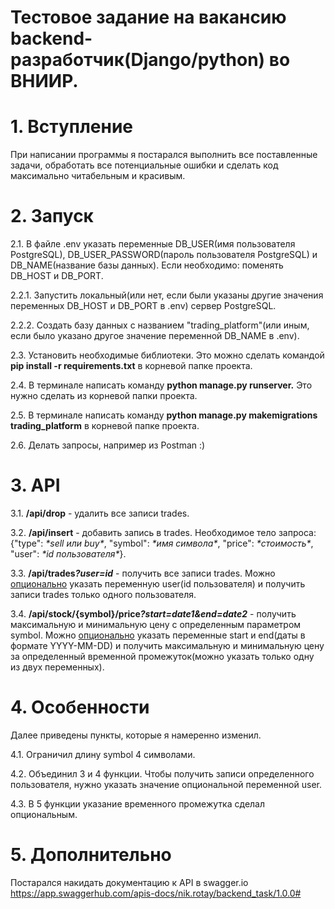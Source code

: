 # Тестовое задание на вакансию backend-разработчик(Django/python) во ВНИИР.
<h1>1. Вступление</h1>
При написании программы я постарался выполнить все поставленные задачи, обработать все потенциальные ошибки и сделать код максимально читабельным и красивым.
<h1>2. Запуск</h1>
  <p>2.1. В файле .env указать переменные DB_USER(имя пользователя PostgreSQL), DB_USER_PASSWORD(пароль пользователя PostgreSQL) и DB_NAME(название базы данных). Если необходимо: поменять DB_HOST и DB_PORT.</p>
  <p>2.2.1. Запустить локальный(или нет, если были указаны другие значения переменных DB_HOST и DB_PORT в .env) сервер PostgreSQL.</p>
  <p>2.2.2. Создать базу данных с названием "trading_platform"(или иным, если было указано другое значение переменной DB_NAME в .env).</p>
  <p>2.3. Установить необходимые библиотеки. Это можно сделать командой <b>pip install -r requirements.txt</b> в корневой папке проекта.</p>
  <p>2.4. В терминале написать команду <b>python manage.py runserver.</b> Это нужно сделать из корневой папки проекта.</p>
  <p>2.5. В терминале написать команду <b>python manage.py makemigrations trading_platform</b> в корневой папке проекта.</p>
  <p>2.6. Делать запросы, например из Postman :)</p>
<h1>3. API</h1>
  <p>3.1. <b>/api/drop</b> - удалить все записи trades.</p>
  <p>3.2. <b>/api/insert</b> - добавить запись в trades. Необходимое тело запроса: {"type": <i>*sell или buy*</i>, "symbol": <i>*имя символа*</i>, "price": <i>*стоимость*</i>, "user": <i>*id пользователя*</i>}.</p>
  <p>3.3. <b>/api/trades<i>?user=id</i></b> - получить все записи trades. Можно <ins>опционально</ins> указать переменную user(id пользователя) и получить записи trades только одного пользователя.</p>
  <p>3.4. <b>/api/stock/{symbol}/price<i>?start=date1&end=date2</i></b> - получить максимальную и минимальную цену с определенным параметром symbol. Можно <ins>опционально</ins> указать переменные start и end(даты в формате YYYY-MM-DD) и получить максимальную и минимальную цену за определенный временной промежуток(можно указать только одну из двух переменных).</p>
<h1>4. Особенности</h1>
Далее приведены пункты, которые я намеренно изменил.
  <p>4.1. Ограничил длину symbol 4 символами.</p>
  <p>4.2. Объединил 3 и 4 функции. Чтобы получить записи определенного пользователя, нужно указать значение опциональной переменной user.</p>
  <p>4.3. В 5 функции указание временного промежутка сделал опциональным.</p>
<h1>5. Дополнительно</h1>
Постарался накидать документацию к API в swagger.io <a href="https://app.swaggerhub.com/apis-docs/nik.rotay/backend_task/1.0.0#/traders/maxMinPrice">https://app.swaggerhub.com/apis-docs/nik.rotay/backend_task/1.0.0#</a>
